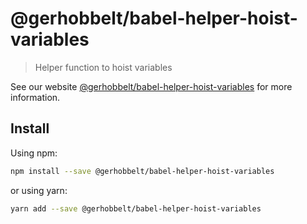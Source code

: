 # @gerhobbelt/babel-helper-hoist-variables

> Helper function to hoist variables

See our website [@gerhobbelt/babel-helper-hoist-variables](https://new.babeljs.io/docs/en/next/babel-helper-hoist-variables.html) for more information.

## Install

Using npm:

```sh
npm install --save @gerhobbelt/babel-helper-hoist-variables
```

or using yarn:

```sh
yarn add --save @gerhobbelt/babel-helper-hoist-variables
```

